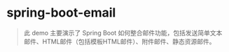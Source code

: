# spring-boot-email

> 此 demo 主要演示了 Spring Boot 如何整合邮件功能，包括发送简单文本邮件、HTML邮件（包括模板HTML邮件）、附件邮件、静态资源邮件。
